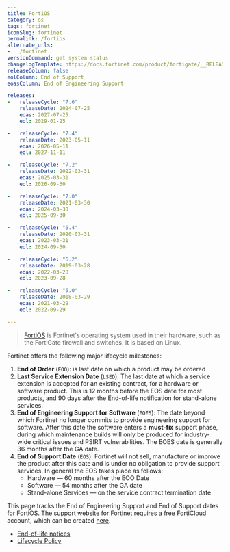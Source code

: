 ```yaml
---
title: FortiOS
category: os
tags: fortinet
iconSlug: fortinet
permalink: /fortios
alternate_urls:
-   /fortinet
versionCommand: get system status
changelogTemplate: https://docs.fortinet.com/product/fortigate/__RELEASE_CYCLE__
releaseColumn: false
eolColumn: End of Support
eoasColumn: End of Engineering Support

releases:
-   releaseCycle: "7.6"
    releaseDate: 2024-07-25
    eoas: 2027-07-25
    eol: 2029-01-25

-   releaseCycle: "7.4"
    releaseDate: 2023-05-11
    eoas: 2026-05-11
    eol: 2027-11-11

-   releaseCycle: "7.2"
    releaseDate: 2022-03-31
    eoas: 2025-03-31
    eol: 2026-09-30

-   releaseCycle: "7.0"
    releaseDate: 2021-03-30
    eoas: 2024-03-30
    eol: 2025-09-30

-   releaseCycle: "6.4"
    releaseDate: 2020-03-31
    eoas: 2023-03-31
    eol: 2024-09-30

-   releaseCycle: "6.2"
    releaseDate: 2019-03-28
    eoas: 2022-03-28
    eol: 2023-09-28

-   releaseCycle: "6.0"
    releaseDate: 2018-03-29
    eoas: 2021-03-29
    eol: 2022-09-29

---
```


> [FortiOS][fortios] is Fortinet's operating system used in their hardware, such as the FortiGate
> firewall and switches. It is based on Linux.

Fortinet offers the following major lifecycle milestones:

1. **End of Order** (`EOO`): is last date on which a product may be ordered
2. **Last Service Extension Date** (`LSED`): The last date at which a service extension is accepted
   for an existing contract, for a hardware or software product. This is 12 months before the EOS
   date for most products, and 90 days after the End-of-life notification for stand-alone services.
3. **End of Engineering Support for Software** (`EOES`): The date beyond which Fortinet no longer
   commits to provide engineering support for software. After this date the software enters a
   **must-fix** support phase, during which maintenance builds will only be produced for
   industry-wide critical issues and PSIRT vulnerabilities. The EOES date is generally 36 months
   after the GA date.
4. **End of Support Date** (`EOS`): Fortinet will not sell, manufacture or improve the product
   after this date and is under no obligation to provide support services. In general the EOS takes
   place as follows:
   - Hardware — 60 months after the EOO Date
   - Software — 54 months after the GA date
   - Stand-alone Services — on the service contract termination date

This page tracks the End of Engineering Support and End of Support dates for FortiOS. The support
website for Fortinet requires a free FortiCloud account, which can be created [here][signup].

- [End-of-life notices](https://support.fortinet.com/Information/ProductLifeCycle.aspx)
- [Lifecycle Policy](https://support.fortinet.com/Download/Fortinet_Life_Cycle_Policy.pdf)

[fortios]: https://www.fortinet.com/products/fortigate/fortios
[signup]: https://support.fortinet.com/cred/#/sign-up
